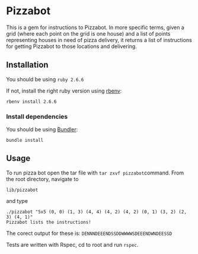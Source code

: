 # Pizzabot

This is a gem for instructions to Pizzabot.
In more specific terms, given a grid (where each point on the grid is one house) and a list of points representing houses in need of pizza delivery, it returns a list of instructions for getting Pizzabot to those locations and delivering.

## Installation
You should be using `ruby 2.6.6`

If not, install the right ruby version using [rbenv](https://github.com/rbenv/rbenv):

```shell
rbenv install 2.6.6
```

### Install dependencies

You should be using [Bundler](https://github.com/bundler/bundler):
```shell
bundle install
```

## Usage

To run pizza bot open the tar file with `tar zxvf pizzabot`command.
From the root directory, navigate to
```shell
lib/pizzabot
```
and type
```shell
./pizzabot "5x5 (0, 0) (1, 3) (4, 4) (4, 2) (4, 2) (0, 1) (3, 2) (2, 3) (4, 1)"
Pizzabot lists the instructions!
```

The corect output for these is: `DENNNDEEENDSSDDWWWWSDEEENDWNDEESSD`

Tests are written with Rspec, cd to root and run ``` rspec ```.

